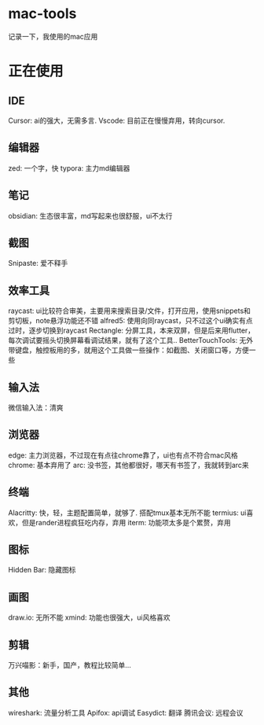 # mac-tools

记录一下，我使用的mac应用

# 正在使用

## IDE
Cursor: ai的强大，无需多言.
Vscode: 目前正在慢慢弃用，转向cursor.

## 编辑器
zed: 一个字，快
typora: 主力md编辑器

## 笔记
obsidian: 生态很丰富，md写起来也很舒服，ui不太行

## 截图
Snipaste: 爱不释手

## 效率工具
raycast: ui比较符合审美，主要用来搜索目录/文件，打开应用，使用snippets和剪切板，note悬浮功能还不错
alfred5: 使用向同raycast，只不过这个ui确实有点过时，逐步切换到raycast
Rectangle: 分屏工具，本来双屏，但是后来用flutter，每次调试要摇头切换屏幕看调试结果，就有了这个工具..
BetterTouchTools: 无外带键盘，触控板用的多，就用这个工具做一些操作：如截图、关闭窗口等，方便一些

## 输入法
微信输入法：清爽

## 浏览器
edge: 主力浏览器，不过现在有点往chrome靠了，ui也有点不符合mac风格
chrome: 基本弃用了
arc: 没书签，其他都很好，哪天有书签了，我就转到arc来

## 终端
Alacritty: 快，轻，主题配置简单，就够了. 搭配tmux基本无所不能
termius: ui喜欢，但是rander进程疯狂吃内存，弃用
iterm: 功能项太多是个累赘，弃用

## 图标
Hidden Bar: 隐藏图标

## 画图
draw.io: 无所不能
xmind: 功能也很强大，ui风格喜欢

## 剪辑
万兴喵影：新手，国产，教程比较简单...

## 其他
wireshark: 流量分析工具
Apifox: api调试
Easydict: 翻译
腾讯会议: 远程会议

